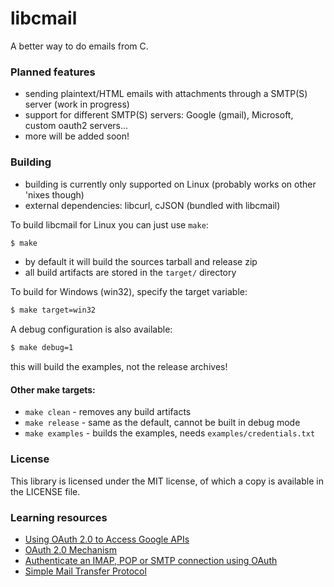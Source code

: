 # libcmail
A better way to do emails from C.

### Planned features
- sending plaintext/HTML emails with attachments through a SMTP(S) server (work in progress)
- support for different SMTP(S) servers: Google (gmail), Microsoft, custom oauth2 servers...
- more will be added soon!

### Building
- building is currently only supported on Linux (probably works on other 'nixes though)
- external dependencies: libcurl, cJSON (bundled with libcmail)

To build libcmail for Linux you can just use `make`:
```sh
$ make
```
- by default it will build the sources tarball and release zip
- all build artifacts are stored in the `target/` directory

To build for Windows (win32), specify the target variable:
```sh
$ make target=win32
```
A debug configuration is also available:
```sh
$ make debug=1
```
this will build the examples, not the release archives!

#### Other make targets:
- `make clean` - removes any build artifacts
- `make release` - same as the default, cannot be built in debug mode
- `make examples` - builds the examples, needs `examples/credentials.txt`

### License
This library is licensed under the MIT license, of which a copy is available in the LICENSE file.

### Learning resources
- [Using OAuth 2.0 to Access Google APIs](https://developers.google.com/identity/protocols/oauth2)
- [OAuth 2.0 Mechanism](https://developers.google.com/gmail/imap/xoauth2-protocol)
- [Authenticate an IMAP, POP or SMTP connection using OAuth](https://learn.microsoft.com/en-us/exchange/client-developer/legacy-protocols/how-to-authenticate-an-imap-pop-smtp-application-by-using-oauth)
- [Simple Mail Transfer Protocol](https://datatracker.ietf.org/doc/html/rfc5321)
